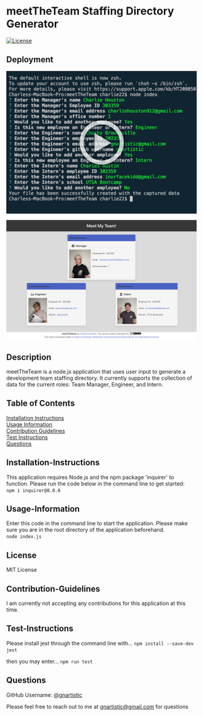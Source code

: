 # meetTheTeam Staffing Directory Generator
  [![License](https://img.shields.io/badge/License-MIT-yellow.svg)](https://opensource.org/licenses/MIT)
  
  ## Deployment
  [![Click this to view walkthrough video](/assets/images/My%20project.jpg)](https://vimeo.com/728667581)
  
  ![screenshot 1](/assets/images/Screen%20Shot%202022-07-10%20at%205.28.20%20PM.png)

  ## Description
  
  meetTheTeam is a node.js application that uses user input to generate a development team staffing directory. It currently supports the collection of data for the current roles: Team Manager, Engineer, and Intern.
  
  ## Table of Contents
  
  [Installation Instructions](#installation-instructions)  
  [Usage Information](#usage-information)  
  [Contribution Guidelines](#contribution-guidelines)  
  [Test Instructions](#test-instructions)  
  [Questions](#questions)  
  
  ## Installation-Instructions
  
   This application requires Node.js and the npm package 'inquirer' to function. Please run the code below in the command line to get started:  
  ```npm i inquirer@8.0.0```
  
  ## Usage-Information
  
  Enter this code in the command line to start the application. Please make sure you are in the root directory of the application beforehand.  
  ```node index.js```
  
  ## License
  
  MIT License
  
  ## Contribution-Guidelines
  
  I am currently not accepting any contributions for this application at this time.
  
  ## Test-Instructions
  
  Please install jest through the command line with...
  ```npm install --save-dev jest``` 

  then you may enter...
  ```npm run test```
  
  ## Questions
  
  GitHub Username: [@gnartistic](https://github.com/gnartistic)  
  
  Please feel free to reach out to me at [gnartistic@gmail.com](mailto:gnartistic@gmail.com) for questions

